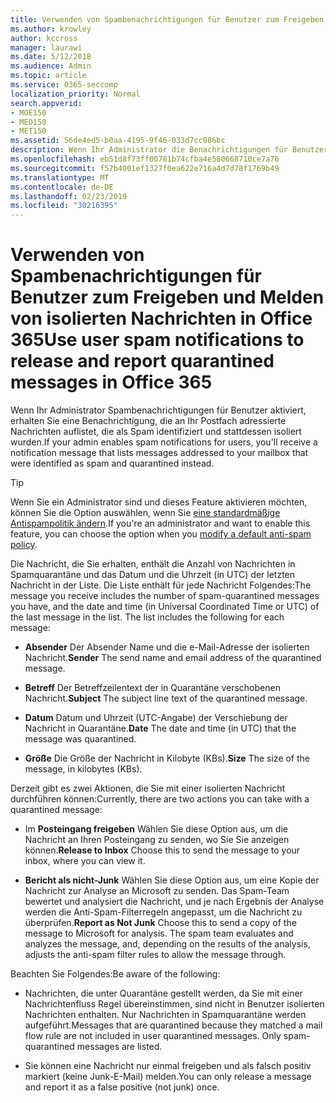 ```yaml
---
title: Verwenden von Spambenachrichtigungen für Benutzer zum Freigeben und Melden von isolierten Nachrichten in Office 365
ms.author: krowley
author: kccross
manager: laurawi
ms.date: 5/12/2018
ms.audience: Admin
ms.topic: article
ms.service: O365-seccomp
localization_priority: Normal
search.appverid:
- MOE150
- MED150
- MET150
ms.assetid: 56de4ed5-b0aa-4195-9f46-033d7cc086bc
description: Wenn Ihr Administrator die Benachrichtigungen für Benutzer aktiviert, erhalten Sie eine Benachrichtigung, die an Ihr Postfach gesendete Nachrichten auflistet, die als Spam, Massen oder Phishing-Nachrichten identifiziert wurden. Sie können Nachrichten nach der Benachrichtigung freigeben oder melden.
ms.openlocfilehash: eb51d8f73ff00781b74cfba4e580668710ce7a76
ms.sourcegitcommit: f57b4001ef1327f0ea622e716a4d7d78f1769b49
ms.translationtype: MT
ms.contentlocale: de-DE
ms.lasthandoff: 02/23/2019
ms.locfileid: "30216395"
---
```

# <a name="use-user-spam-notifications-to-release-and-report-quarantined-messages-in-office-365"></a><span data-ttu-id="5cac8-104">Verwenden von Spambenachrichtigungen für Benutzer zum Freigeben und Melden von isolierten Nachrichten in Office 365</span><span class="sxs-lookup"><span data-stu-id="5cac8-104">Use user spam notifications to release and report quarantined messages in Office 365</span></span>

<span data-ttu-id="5cac8-105">Wenn Ihr Administrator Spambenachrichtigungen für Benutzer aktiviert, erhalten Sie eine Benachrichtigung, die an Ihr Postfach adressierte Nachrichten auflistet, die als Spam identifiziert und stattdessen isoliert wurden.</span><span class="sxs-lookup"><span data-stu-id="5cac8-105">If your admin enables spam notifications for users, you'll receive a notification message that lists messages addressed to your mailbox that were identified as spam and quarantined instead.</span></span>
  
> [!TIP]
> <span data-ttu-id="5cac8-106">Wenn Sie ein Administrator sind und dieses Feature aktivieren möchten, können Sie die Option auswählen, wenn Sie [eine standardmäßige Antispampolitik ändern](https://go.microsoft.com/fwlink/?LinkId=800313).</span><span class="sxs-lookup"><span data-stu-id="5cac8-106">If you're an administrator and want to enable this feature, you can choose the option when you [modify a default anti-spam policy](https://go.microsoft.com/fwlink/?LinkId=800313).</span></span> 
  
<span data-ttu-id="5cac8-p102">Die Nachricht, die Sie erhalten, enthält die Anzahl von Nachrichten in Spamquarantäne und das Datum und die Uhrzeit (in UTC) der letzten Nachricht in der Liste. Die Liste enthält für jede Nachricht Folgendes:</span><span class="sxs-lookup"><span data-stu-id="5cac8-p102">The message you receive includes the number of spam-quarantined messages you have, and the date and time (in Universal Coordinated Time or UTC) of the last message in the list. The list includes the following for each message:</span></span>
  
- <span data-ttu-id="5cac8-109">**Absender** Der Absender Name und die e-Mail-Adresse der isolierten Nachricht.</span><span class="sxs-lookup"><span data-stu-id="5cac8-109">**Sender** The send name and email address of the quarantined message.</span></span> 
    
- <span data-ttu-id="5cac8-110">**Betreff** Der Betreffzeilentext der in Quarantäne verschobenen Nachricht.</span><span class="sxs-lookup"><span data-stu-id="5cac8-110">**Subject** The subject line text of the quarantined message.</span></span> 
    
- <span data-ttu-id="5cac8-111">**Datum** Datum und Uhrzeit (UTC-Angabe) der Verschiebung der Nachricht in Quarantäne.</span><span class="sxs-lookup"><span data-stu-id="5cac8-111">**Date** The date and time (in UTC) that the message was quarantined.</span></span> 
    
- <span data-ttu-id="5cac8-112">**Größe** Die Größe der Nachricht in Kilobyte (KBs).</span><span class="sxs-lookup"><span data-stu-id="5cac8-112">**Size** The size of the message, in kilobytes (KBs).</span></span> 
    
<span data-ttu-id="5cac8-113">Derzeit gibt es zwei Aktionen, die Sie mit einer isolierten Nachricht durchführen können:</span><span class="sxs-lookup"><span data-stu-id="5cac8-113">Currently, there are two actions you can take with a quarantined message:</span></span>
  
- <span data-ttu-id="5cac8-114">Im **Posteingang freigeben** Wählen Sie diese Option aus, um die Nachricht an Ihren Posteingang zu senden, wo Sie Sie anzeigen können.</span><span class="sxs-lookup"><span data-stu-id="5cac8-114">**Release to Inbox** Choose this to send the message to your inbox, where you can view it.</span></span> 
    
- <span data-ttu-id="5cac8-p103">**Bericht als nicht-Junk** Wählen Sie diese Option aus, um eine Kopie der Nachricht zur Analyse an Microsoft zu senden. Das Spam-Team bewertet und analysiert die Nachricht, und je nach Ergebnis der Analyse werden die Anti-Spam-Filterregeln angepasst, um die Nachricht zu überprüfen.</span><span class="sxs-lookup"><span data-stu-id="5cac8-p103">**Report as Not Junk** Choose this to send a copy of the message to Microsoft for analysis. The spam team evaluates and analyzes the message, and, depending on the results of the analysis, adjusts the anti-spam filter rules to allow the message through.</span></span> 
    
<span data-ttu-id="5cac8-117">Beachten Sie Folgendes:</span><span class="sxs-lookup"><span data-stu-id="5cac8-117">Be aware of the following:</span></span>
  
- <span data-ttu-id="5cac8-p104">Nachrichten, die unter Quarantäne gestellt werden, da Sie mit einer Nachrichtenfluss Regel übereinstimmen, sind nicht in Benutzer isolierten Nachrichten enthalten. Nur Nachrichten in Spamquarantäne werden aufgeführt.</span><span class="sxs-lookup"><span data-stu-id="5cac8-p104">Messages that are quarantined because they matched a mail flow rule are not included in user quarantined messages. Only spam-quarantined messages are listed.</span></span>
    
- <span data-ttu-id="5cac8-120">Sie können eine Nachricht nur einmal freigeben und als falsch positiv markiert (keine Junk-E-Mail) melden.</span><span class="sxs-lookup"><span data-stu-id="5cac8-120">You can only release a message and report it as a false positive (not junk) once.</span></span>
    

